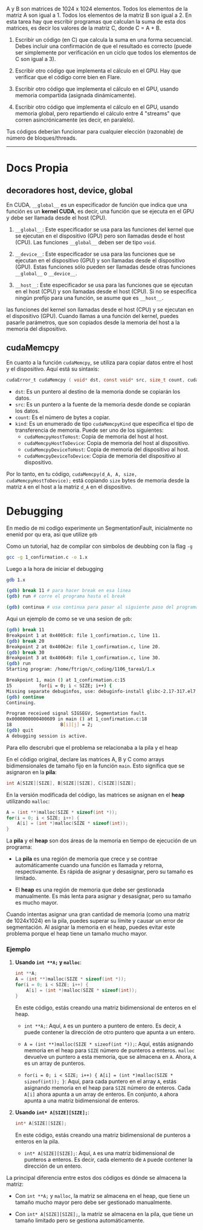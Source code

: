 A y B son matrices de 1024 x 1024 elementos. Todos los elementos de la matriz A son igual a 1. Todos los elementos de la matriz B son igual a 2. En esta tarea hay que escribir programas que calculan la suma de esta dos matrices, es decir los valores de la matriz C, donde C = A + B.

1) Escribir un código (en C) que calcula la suma en una forma secuencial. Debes incluir una confirmación de que el resultado es correcto (puede ser simplemente por verificación en un ciclo que todos los elementos de C son igual a 3).

2) Escribir otro código que implementa el cálculo en el GPU. Hay que verificar que el código corre bien en Flare.

3) Escribir otro código que implementa el cálculo en el GPU, usando memoria compartida (asignada dinámicamente).

4) Escribir otro código que implementa el cálculo en el GPU, usando memoria global, pero repartiendo el cálculo entre 4 "streams" que corren asincrónicamente (es decir, en paralelo).

Tus códigos deberían funcionar para cualquier elección (razonable) de número de bloques/threads.

____

# Docs Propia

## decoradores host, device, global
En CUDA, `__global__` es un especificador de función que indica que una función es un **kernel CUDA**, es decir, una función que se ejecuta en el GPU y debe ser llamada desde el host (CPU). 

1. `__global__`: Este especificador se usa para las funciones del kernel que se ejecutan en el dispositivo (GPU) pero son llamadas desde el host (CPU). Las funciones `__global__` deben ser de tipo `void`.

2. `__device__`: Este especificador se usa para las funciones que se ejecutan en el dispositivo (GPU) y son llamadas desde el dispositivo (GPU). Estas funciones sólo pueden ser llamadas desde otras funciones `__global__` o `__device__`.

3. `__host__`: Este especificador se usa para las funciones que se ejecutan en el host (CPU) y son llamadas desde el host (CPU). Si no se especifica ningún prefijo para una función, se asume que es `__host__`.

las funciones del kernel son llamadas desde el host (CPU) y se ejecutan en el dispositivo (GPU). Cuando llamas a una función del kernel, puedes pasarle parámetros, que son copiados desde la memoria del host a la memoria del dispositivo.

## cudaMemcpy
En cuanto a la función `cudaMemcpy`, se utiliza para copiar datos entre el host y el dispositivo. Aquí está su sintaxis:

```c
cudaError_t cudaMemcpy ( void* dst, const void* src, size_t count, cudaMemcpyKind kind )
```

- `dst`: Es un puntero al destino de la memoria donde se copiarán los datos.
- `src`: Es un puntero a la fuente de la memoria desde donde se copiarán los datos.
- `count`: Es el número de bytes a copiar.
- `kind`: Es un enumerado de tipo `cudaMemcpyKind` que especifica el tipo de transferencia de memoria. Puede ser uno de los siguientes:
    - `cudaMemcpyHostToHost`: Copia de memoria del host al host.
    - `cudaMemcpyHostToDevice`: Copia de memoria del host al dispositivo.
    - `cudaMemcpyDeviceToHost`: Copia de memoria del dispositivo al host.
    - `cudaMemcpyDeviceToDevice`: Copia de memoria del dispositivo al dispositivo.

Por lo tanto, en tu código, `cudaMemcpy(d_A, A, size, cudaMemcpyHostToDevice);` está copiando `size` bytes de memoria desde la matriz `A` en el host a la matriz `d_A` en el dispositivo. 

# Debugging
En medio de mi codigo experimente un SegmentationFault, inicialmente no enenid por qu era, asi que utilize `gdb`

Como un tutorial, haz de compilar con simbolos de deubbing con la flag `-g`
```bash
gcc -g 1_confirmation.c -o 1.x
```

Luego a la hora de iniciar el debugging
```bash
gdb 1.x

(gdb) break 11 # para hacer break en esa linea
(gdb) run # corre el programa hasta el break

(gdb) continua # usa continua para pasar al siguiente paso del programa
```

Aqui un ejemplo de como se ve una sesion de `gdb`:

```bash
(gdb) break 11
Breakpoint 1 at 0x4005c8: file 1_confirmation.c, line 11.
(gdb) break 20
Breakpoint 2 at 0x40062e: file 1_confirmation.c, line 20.
(gdb) break 30
Breakpoint 3 at 0x400649: file 1_confirmation.c, line 30.
(gdb) run
Starting program: /home/ftrigo/c_coding/1106_tarea1/1.x 

Breakpoint 1, main () at 1_confirmation.c:15
15          for(i = 0; i < SIZE; i++) {
Missing separate debuginfos, use: debuginfo-install glibc-2.17-317.el7.x86_64
(gdb) continue
Continuing.

Program received signal SIGSEGV, Segmentation fault.
0x0000000000400609 in main () at 1_confirmation.c:18
18                  B[i][j] = 2;
(gdb) quit
A debugging session is active.
```

Para ello descrubri que el problema se relacionaba a la pila y el heap

En el código original, declare las matrices A, B y C como arrays bidimensionales de tamaño fijo en la función `main`. Esto significa que se asignaron en la **pila**:

```c
int A[SIZE][SIZE], B[SIZE][SIZE], C[SIZE][SIZE];
```

En la versión modificada del código, las matrices se asignan en el **heap** utilizando `malloc`:

```c
A = (int **)malloc(SIZE * sizeof(int *));
for(i = 0; i < SIZE; i++) {
    A[i] = (int *)malloc(SIZE * sizeof(int));
}
```

La **pila** y el **heap** son dos áreas de la memoria en tiempo de ejecución de un programa:

- La **pila** es una región de memoria que crece y se contrae automáticamente cuando una función es llamada y retorna, respectivamente. Es rápida de asignar y desasignar, pero su tamaño es limitado.

- El **heap** es una región de memoria que debe ser gestionada manualmente. Es más lenta para asignar y desasignar, pero su tamaño es mucho mayor.

Cuando intentas asignar una gran cantidad de memoria (como una matriz de 1024x1024) en la pila, puedes superar su límite y causar un error de segmentación. Al asignar la memoria en el heap, puedes evitar este problema porque el heap tiene un tamaño mucho mayor.

### Ejemplo

1. **Usando `int **A;` y `malloc`**:

    ```c
    int **A;
    A = (int **)malloc(SIZE * sizeof(int *));
    for(i = 0; i < SIZE; i++) {
        A[i] = (int *)malloc(SIZE * sizeof(int));
    }
    ```

    En este código, estás creando una matriz bidimensional de enteros en el heap.

    - `int **A;`: Aquí, `A` es un puntero a puntero de entero. Es decir, `A` puede contener la dirección de otro puntero que apunta a un entero.

    - `A = (int **)malloc(SIZE * sizeof(int *));`: Aquí, estás asignando memoria en el heap para `SIZE` número de punteros a enteros. `malloc` devuelve un puntero a esta memoria, que se almacena en `A`. Ahora, `A` es un array de punteros.

    - `for(i = 0; i < SIZE; i++) { A[i] = (int *)malloc(SIZE * sizeof(int)); }`: Aquí, para cada puntero en el array `A`, estás asignando memoria en el heap para `SIZE` número de enteros. Cada `A[i]` ahora apunta a un array de enteros. En conjunto, `A` ahora apunta a una matriz bidimensional de enteros.

2. **Usando `int* A[SIZE][SIZE];`**:

    ```c
    int* A[SIZE][SIZE];
    ```

    En este código, estás creando una matriz bidimensional de punteros a enteros en la pila.

    - `int* A[SIZE][SIZE];`: Aquí, `A` es una matriz bidimensional de punteros a enteros. Es decir, cada elemento de `A` puede contener la dirección de un entero.

La principal diferencia entre estos dos códigos es dónde se almacena la matriz:

- Con `int **A;` y `malloc`, la matriz se almacena en el heap, que tiene un tamaño mucho mayor pero debe ser gestionado manualmente.

- Con `int* A[SIZE][SIZE];`, la matriz se almacena en la pila, que tiene un tamaño limitado pero se gestiona automáticamente.
